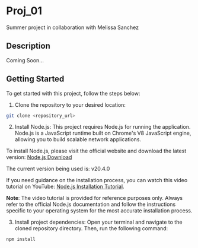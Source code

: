 # Proj_01
Summer project in collaboration with Melissa Sanchez

## Description
Coming Soon...

## Getting Started

To get started with this project, follow the steps below:

1. Clone the repository to your desired location:

```bash
git clone <repository_url>
```

2. Install Node.js:
This project requires Node.js for running the application. Node.js is a JavaScript runtime built on Chrome's V8 JavaScript engine, allowing you to build scalable network applications.

To install Node.js, please visit the official website and download the latest version: [Node.js Download](https://nodejs.org/en/download/current)

The current version being used is: v20.4.0

If you need guidance on the installation process, you can watch this video tutorial on YouTube: [Node.js Installation Tutorial](https://www.youtube.com/watch?v=JINE4D0Syqw).

**Note**: The video tutorial is provided for reference purposes only. Always refer to the official Node.js documentation and follow the instructions specific to your operating system for the most accurate installation process.

3. Install project dependencies:
Open your terminal and navigate to the cloned repository directory. Then, run the following command:
```bash
npm install
```
